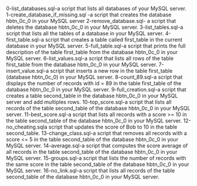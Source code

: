 0-list_databases.sql-a script that lists all databases of your MySQL server.
1-create_database_if_missing.sql -a script that creates the database hbtn_0c_0 in your MySQL server
2-remove_database.sql- a script that deletes the database hbtn_0c_0 in your MySQL server.
3-list_tables.sql-a script that lists all the tables of a database in your MySQL server.
4-first_table.sql-a script that creates a table called first_table in the current database in your MySQL server.
5-full_table.sql-a script that prints the full description of the table first_table from the database hbtn_0c_0 in your MySQL server.
6-list_values.sql-a script that lists all rows of the table first_table from the database hbtn_0c_0 in your MySQL server.
7-insert_value.sql-a script that inserts a new row in the table first_table (database hbtn_0c_0) in your MySQL server.
8-count_89.sql-a script that displays the number of records with id = 89 in the table first_table of the database hbtn_0c_0 in your MySQL server.
9-full_creation.sql-a script that creates a table second_table in the database hbtn_0c_0 in your MySQL server and add multiples rows.
10-top_score.sql-a script that lists all records of the table second_table of the database hbtn_0c_0 in your MySQL server.
11-best_score.sql-a script that lists all records with a score >= 10 in the table second_table of the database hbtn_0c_0 in your MySQL server.
12-no_cheating.sqla script that updates the score of Bob to 10 in the table second_table.
13-change_class.sql-a script that removes all records with a score <= 5 in the table second_table of the database hbtn_0c_0 in your MySQL server.
14-average.sql-a script that computes the score average of all records in the table second_table of the database hbtn_0c_0 in your MySQL server.
15-groups.sql-a script that lists the number of records with the same score in the table second_table of the database hbtn_0c_0 in your MySQL server.
16-no_link.sql-a script that lists all records of the table second_table of the database hbtn_0c_0 in your MySQL server.
